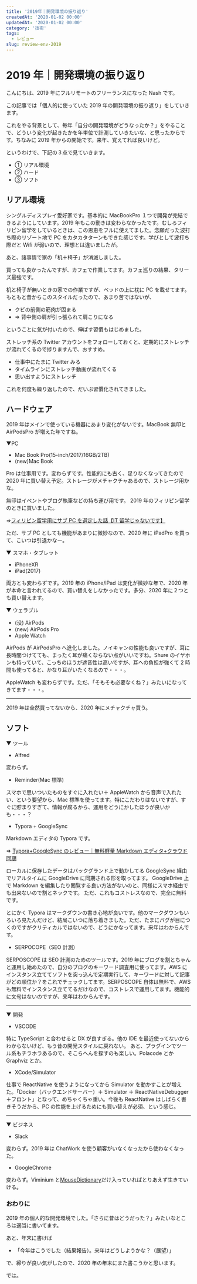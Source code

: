 ```yaml
---
title: '2019年｜開発環境の振り返り'
createdAt: '2020-01-02 00:00'
updatedAt: '2020-01-02 00:00'
category: '技術'
tags:
  - レビュー
slug: review-env-2019
---
```


# 2019 年｜開発環境の振り返り

こんにちは、2019 年にフルリモートのフリーランスになった Nash です。

この記事では「個人的に使っていた 2019 年の開発環境の振り返り」をしていきます。

これをやる背景として、毎年「自分の開発環境がどうなったか？」をやることで、どういう変化が起きたかを年単位で計測していきたいな、と思ったからです。ちなみに 2019 年からの開始です。来年、覚えてれば良いけど。

というわけで、下記の３点で見ていきます。

- ① リアル環境
- ② ハード
- ③ ソフト

## リアル環境

シングルディスプレイ愛好家です。基本的に MacBookPro １つで開発が完結できるようにしています。2019 年もこの動きは変わらなかったです。むしろフィリピン留学をしているときは、この恩恵をフルに使えてました。念願だった波打ち際のリゾート地で PC をカタカタターンもできた感じです。学びとして波打ち際だと Wifi が弱いので、理想とは違いましたが。

あと、諸事情で家の「机＋椅子」が消滅しました。

買っても良かったんですが、カフェで作業してます。カフェ巡りの結果、タリーズ最強です。

机と椅子が無いときの家での作業ですが、ベッドの上に枕に PC を載せてます。
もともと昔からこのスタイルだったので、あまり苦ではないが、

- クビの前側の筋肉が固まる
- ⇒ 背中側の肩が引っ張られて肩こりになる

ということに気が付いたので、伸ばす習慣もはじめました。

ストレッチ系の Twitter アカウントをフォローしておくと、定期的にストレッチが流れてくるので捗りますんで、おすすめ。

- 仕事中にたまに Twitter みる
- タイムラインにストレッチ動画が流れてくる
- 思い出すようにストレッチ

これを何度も繰り返したので、だいぶ習慣化されてきました。

## ハードウェア

2019 年はメインで使っている機器にあまり変化がないです。MacBook 無印と AirPodsPro が増えた年ですね。

▼PC

- Mac Book Pro(15-inch/2017/16GB/2TB)
- (new)Mac Book

Pro は仕事用です。変わらずです。性能的にも古く、足りなくなってきたので 2020 年に買い替え予定。ストレージがメチャクチャあるので、ストレージ用かな。

無印はイベントやブログ執筆などの持ち運び用です。
2019 年のフィリピン留学のときに買いました。

⇒[フィリピン留学用にサブ PC を選定した話【IT 留学じゃないです】](./philippines-select-sub-pc)

ただ、サブ PC としても機能があまりに微妙なので、2020 年に iPadPro を買って、こいつは引退かなー。

▼ スマホ・タブレット

- iPhoneXR
- iPad(2017)

両方とも変わらずです。2019 年の iPhone/iPad は変化が微妙な年で、2020 年が本命と言われてるので、買い替えをしなかったです。多分、2020 年に２つとも買い替えます。

▼ ウェラブル

- (没) AirPods
- (new) AirPods Pro
- Apple Watch

AirPods が AirPodsPro へ進化しました。ノイキャンの性能も良いですが、耳に長時間つけてても、まったく耳が痛くならない点がいいですね。Shure のイヤホンも持っていて、こっちのほうが遮音性は高いですが、耳への負担が強くて 2 時間も使ってると、かなり耳がいたくなるので・・・。

AppleWatch も変わらずです。ただ、「そもそも必要なくね？」みたいになってきてます・・・。

---

2019 年は全然買ってないから、2020 年にメチャクチャ買う。

## ソフト

▼ ツール

- Alfred

変わらず。

- Reminder(Mac 標準)

スマホで思いついたものをすぐに入れたい＋ AppleWatch から音声で入れたい、という要望から、Mac 標準を使ってます。特にこだわりはないですが、すぐに貯まりすぎて、情報が腐るから、運用をどうにかしたほうが良いかも・・・？

- Typora + GoogleSync

Markdown エディタの Typora です。

⇒ [Typora+GoogleSync のレビュー｜無料軽量 Markdown エディタ+クラウド同期](./review-typora-google-sync)

ローカルに保存したデータはバックグランド上で動かしてる GoogleSync 経由でリアルタイムに GoogleDrive に同期される形を取ってます。
GoogleDrive 上で Markdown を編集したり閲覧する良い方法がないのと、同様にスマホ経由でも出来ないので割とネックです。
ただ、これもコストレスなので、完全に無料です。

とにかく Typora はマークダウンの書き心地が良いです。他のマークダウンもいろいろ見たんだけど、結局こいつに落ち着きました。ただ、たまにバグが目につくのですがクリティカルではないので、どうにかなってます。来年はわからんです。

- SERPOCOPE（SEO 計測）

SERPOSCOPE は SEO 計測のためのツールです。2019 年にブログを割とちゃんと運用し始めたので、自分のブログのキーワード調査用に使ってます。AWS にインスタンス立ててソフトを突っ込んで定期実行して、キーワードに対して記事がどの順位か？をこれでチェックしてます。SERPOSCOPE 自体は無料で、AWS も無料でインスタンス立ててるだけなので、コストレスで運用してます。機能的に文句はないのですが、来年はわからんです。

---

▼ 開発

- VSCODE

特に TypeScript と合わせると DX が良すぎる。他の IDE を最近使ってないからわからないけど、もう昔の開発スタイルに戻れない。
あと、プラグインでツール系もチラホラあるので、そこらへんを探すのも楽しい。Polacode とか Graphviz とか。

- XCode/Simulator

仕事で ReactNative を使うようになってから Simulator を動かすことが増えた。「Docker（バックエンドサーバー）＋ Simulator ＋ ReactNativeDebugger ＋フロント」となって、めちゃくちゃ重い。今後も ReactNative はしばらく書きそうだから、PC の性能を上げるためにも買い替えが必須、という感じ。

---

▼ ビジネス

- Slack

変わらず。2019 年は ChatWork を使う顧客がいなくなったから使わなくなった。

- GoogleChrome

変わらず。Viminium と[MouseDictionary](https://qiita.com/wtetsu/items/c43232c6c44918e977c9)だけ入っていればとりあえず生きていける。

### おわりに

2019 年の個人的な開発環境でした。「さらに昔はどうだった？」みたいなところは適当に書いてます。

あと、年末に書けば

- 「今年はこうでした（結果報告）。来年はどうしようかな？（展望）」

で、締りが良い気がしたので、2020 年の年末にまた書こうかと思います。

では。
